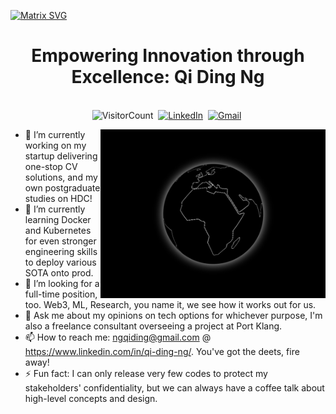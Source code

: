 [![Matrix SVG](https://raw.githubusercontent.com/rodrigograca31/rodrigograca31/master/matrix.svg)](https://www.youtube.com/watch?v=SDkAGkd4NLc) 

<p>
  <h1 align="center"><b>Empowering Innovation through Excellence: Qi Ding Ng</b></h1>
</p>

<p align="center">
<br>
<a><img src="https://komarev.com/ghpvc/?username=nGQD&style=for-the-badge&color=blueviolet" alt="VisitorCount" /></a>&nbsp;
<a href="https://www.linkedin.com/in/qi-ding-ng/"><img src="https://img.shields.io/badge/linkedin-%230077B5.svg?&style=for-the-badge&logo=linkedin&logoColor=white" alt="LinkedIn" /></a>&nbsp;
<a href="mailto:ngqiding@gmail.com?subject=Greetings,%20Qi%20Ding"><img src="https://img.shields.io/badge/gmail-%23D14836.svg?&style=for-the-badge&logo=gmail&logoColor=white" alt="Gmail"/></a>&nbsp;

</p>

<img align="right" height="270px" alt="GIF" src="./spinning-globe-white.gif" />

- 🔭 I’m currently working on my startup delivering one-stop CV solutions, and my own postgraduate studies on HDC!
- 🌱 I’m currently learning Docker and Kubernetes for even stronger engineering skills to deploy various SOTA onto prod.
- 👯 I’m looking for a full-time position, too. Web3, ML, Research, you name it, we see how it works out for us.
- 💬 Ask me about my opinions on tech options for whichever purpose, I'm also a freelance consultant overseeing a project at Port Klang.
- 📫 How to reach me: ngqiding@gmail.com @ https://www.linkedin.com/in/qi-ding-ng/. You've got the deets, fire away!
- ⚡ Fun fact: I can only release very few codes to protect my stakeholders' confidentiality, but we can always have a coffee talk about high-level concepts and design.

